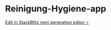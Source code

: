 # Reinigung-Hygiene-app

[Edit in StackBlitz next generation editor ⚡️](https://stackblitz.com/~/github.com/Totix777/Reinigung-Hygiene-app)